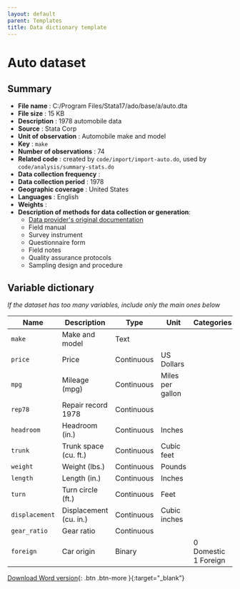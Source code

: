 ```yaml
---
layout: default
parent: Templates
title: Data dictionary template
---
```


# Auto dataset

## Summary

- **File name**                 : C:/Program Files/Stata17/ado/base/a/auto.dta 
- **File size**                 : 15 KB
- **Description**               : 1978 automobile data                         
- **Source**                    : Stata Corp
- **Unit of observation**       : Automobile make and model                    
- **Key**                       : `make`                                       
- **Number of observations**    : 74 
- **Related code**              : created by `code/import/import-auto.do`, used by `code/analysis/summary-stats.do`                                          
- **Data collection frequency** :                                              
- **Data collection period**    : 1978                                         
- **Geographic coverage**       : United States
- **Languages**                 : English                                                                    
- **Weights**                   :   
- **Description of methods for data collection or generation**:
  - [Data provider's original documentation](https://www.stata.com/manuals/dsysuse.pdf)
  - Field manual
  - Survey instrument
  - Questionnaire form
  - Field notes
  - Quality assurance protocols
  - Sampling design and procedure                                          

## Variable dictionary

*If the dataset has too many variables, include only the main ones below*

| Name           | Description            | Type        | Unit              | Categories                |
|----------------|------------------------|-------------|-------------------|---------------------------|
| `make`         | Make and model         | Text        |                   |                           |
| `price`        | Price                  | Continuous  | US Dollars        |                           |
| `mpg`          | Mileage (mpg)          | Continuous  | Miles per gallon  |                           |
| `rep78`        | Repair record 1978     | Continuous  |                   |                           |
| `headroom`     | Headroom (in.)         | Continuous  | Inches            |                           |
| `trunk`        | Trunk space (cu. ft.)  | Continuous  | Cubic feet        |                           |
| `weight`       | Weight (lbs.)          | Continuous  | Pounds            |                           |
| `length`       | Length (in.)           | Continuous  | Inches            |                           |
| `turn`         | Turn circle (ft.)      | Continuous  | Feet              |                           |
| `displacement` | Displacement (cu. in.) | Continuous  | Cubic inches      |                           |
| `gear_ratio`   | Gear ratio             | Continuous  |                   |                           |
| `foreign`      | Car origin             | Binary      |                   | 0 Domestic <br> 1 Foreign |

[Download Word version](https://github.com/DevInnovationLab/guides/raw/gh-pages/templates/data-readme.docx){: .btn .btn-more }{:target="_blank"}


